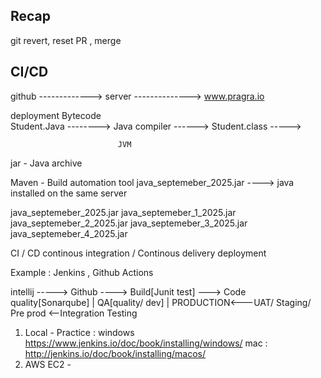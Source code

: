## Recap 

git revert, reset 
PR , merge 



## CI/CD

github ------------->       server --------------> www.pragra.io


deployment 
                                              Bytecode  
Student.Java --------> Java compiler ------> Student.class      -----> 
                    
                            JVM 


jar - Java archive

Maven - Build automation tool 
java_septemeber_2025.jar            ----> java installed on the same server      

java_septemeber_2025.jar
java_septemeber_1_2025.jar 
java_septemeber_2_2025.jar 
java_septemeber_3_2025.jar 
java_septemeber_4_2025.jar 


CI / CD 
continous integration  / Continous delivery deployment 

Example : Jenkins , Github Actions


intellij -----> Github ----> Build[Junit test] ---> Code quality[Sonarqube]
                                                                |
                                                     QA[quality/ dev]
                                                                | 
            PRODUCTION<---UAT/ Staging/ Pre prod <--Integration Testing      


1. Local   -  Practice : 
windows https://www.jenkins.io/doc/book/installing/windows/
mac : http://jenkins.io/doc/book/installing/macos/
2. AWS EC2 -  














